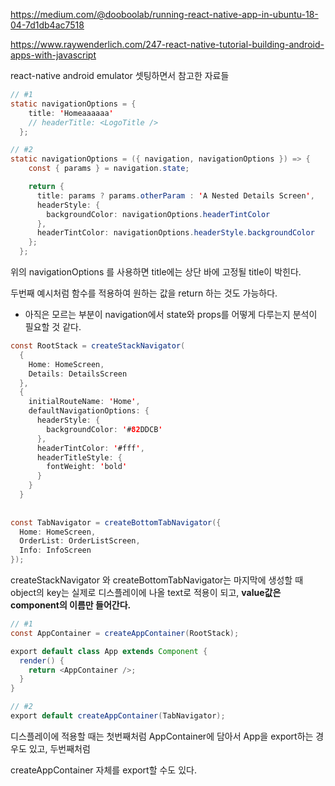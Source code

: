 https://medium.com/@dooboolab/running-react-native-app-in-ubuntu-18-04-7d1db4ac7518

https://www.raywenderlich.com/247-react-native-tutorial-building-android-apps-with-javascript

react-native android emulator 셋팅하면서 참고한 자료들

```java	
// #1
static navigationOptions = {
    title: 'Homeaaaaaa'
    // headerTitle: <LogoTitle />
  };

// #2
static navigationOptions = ({ navigation, navigationOptions }) => {
    const { params } = navigation.state;

    return {
      title: params ? params.otherParam : 'A Nested Details Screen',
      headerStyle: {
        backgroundColor: navigationOptions.headerTintColor
      },
      headerTintColor: navigationOptions.headerStyle.backgroundColor
    };
  };
```

위의 navigationOptions 를 사용하면 title에는 상단 바에 고정될 title이 박힌다.

두번째 예시처럼 함수를 적용하여 원하는 값을 return 하는 것도 가능하다.

- 아직은 모르는 부분이 navigation에서 state와 props를 어떻게 다루는지 분석이 필요할 것 같다.



```java	
const RootStack = createStackNavigator(
  {
    Home: HomeScreen,
    Details: DetailsScreen
  },
  {
    initialRouteName: 'Home',
    defaultNavigationOptions: {
      headerStyle: {
        backgroundColor: '#82DDCB'
      },
      headerTintColor: '#fff',
      headerTitleStyle: {
        fontWeight: 'bold'
      }
    }
  }
    
    
const TabNavigator = createBottomTabNavigator({
  Home: HomeScreen,
  OrderList: OrderListScreen,
  Info: InfoScreen
});
```

createStackNavigator 와 createBottomTabNavigator는 마지막에 생성할 때 object의 key는 실제로 디스플레이에 나올 text로 적용이 되고, **value값은 component의 이름만 들어간다.**



```java	
// #1
const AppContainer = createAppContainer(RootStack);

export default class App extends Component {
  render() {
    return <AppContainer />;
  }
}

// #2
export default createAppContainer(TabNavigator);
```

디스플레이에 적용할 때는 첫번째처럼 AppContainer에 담아서 App을 export하는 경우도 있고, 두번째처럼

createAppContainer 자체를 export할 수도 있다.